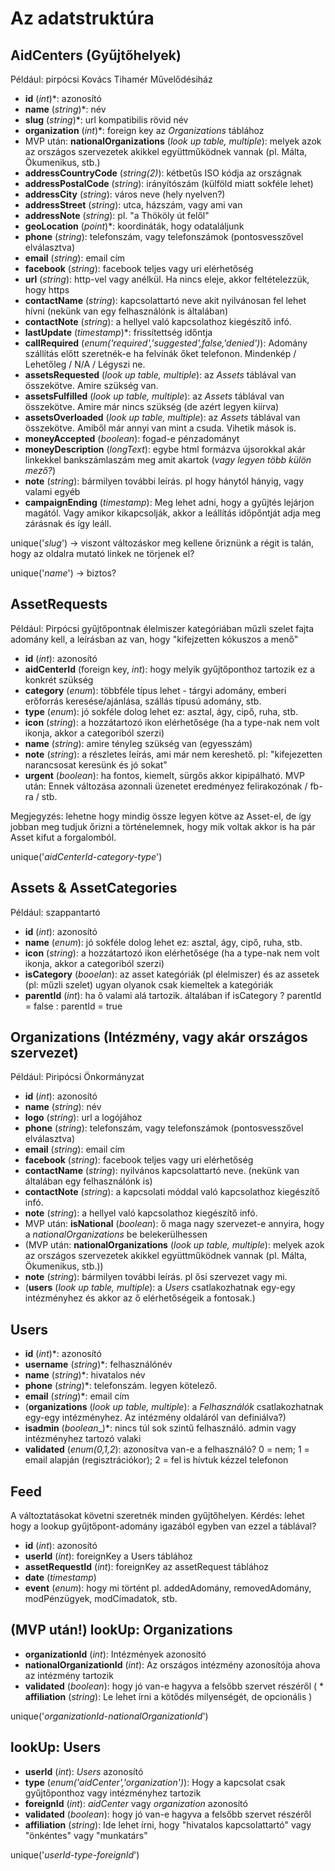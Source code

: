 # Az adatstruktúra

## AidCenters (Gyűjtőhelyek)
Például: pirpócsi Kovács Tihamér Művelődésiház
* __id__ (_int_)*:  azonosító
* __name__ (_string_)*: név
* __slug__ (_string_)*: url kompatibilis rövid név
* __organization__ (_int_)*: foreign key az _Organizations_ táblához
* MVP után: __nationalOrganizations__ (_look up table, multiple_): melyek azok az országos szervezetek akikkel együttműködnek vannak (pl. Málta, Ökumenikus, stb.)
* __addressCountryCode__ (_string(2)_): kétbetűs ISO kódja az országnak
* __addressPostalCode__ (_string_): irányítószám (külföld miatt sokféle lehet)
* __addressCity__ (_string_): város neve (hely nyelven?)
* __addressStreet__ (_string_): utca, házszám, vagy ami van
* __addressNote__ (_string_): pl. "a Thököly út felől"
* __geoLocation__ (_point_)*: koordináták, hogy odataláljunk
* __phone__ (_string_): telefonszám, vagy telefonszámok (pontosvesszővel elválasztva)
* __email__ (_string_): email cím
* __facebook__ (_string_): facebook teljes vagy uri elérhetőség
* __url__ (_string_): http-vel vagy anélkül. Ha nincs eleje, akkor feltételezzük, hogy https 
* __contactName__ (_string_): kapcsolattartó neve akit nyilvánosan fel lehet hívni (nekünk van egy felhasználónk is általában)
* __contactNote__ (_string_): a hellyel való kapcsolathoz kiegészítő infó. 
* __lastUpdate__ (_timestamp_)*: frissítettség időntja
* __callRequired__ (_enum('required','suggested',false,'denied')_): Adomány szállítás előtt szeretnék-e ha felvínák őket telefonon. Mindenkép / Lehetőleg / N/A / Légyszi ne.
* __assetsRequested__ (_look up table, multiple_): az _Assets_ táblával van összekötve. Amire szükség van.
* __assetsFulfilled__ (_look up table, multiple_): az _Assets_ táblával van összekötve. Amire már nincs szükség (de azért legyen kiírva)
* __assetsOverloaded__ (_look up table, multiple_): az _Assets_ táblával van összekötve. Amiből már annyi van mint a csuda. Vihetik mások is. 
* __moneyAccepted__ (_boolean_): fogad-e pénzadományt
* __moneyDescription__ (_longText_): egybe html formázva újsorokkal akár linkekkel bankszámlaszám meg amit akartok (_vagy legyen több külön mező?_)
* __note__ (_string_): bármilyen további leírás. pl hogy hánytól hányig, vagy valami egyéb
* __campaignEnding__ (_timestamp_): Meg lehet adni, hogy a gyűjtés lejárjon magától. Vagy amikor kikapcsolják, akkor a leállítás időpőntját adja meg zárásnak és így leáll.

unique('_slug_') -> viszont változáskor meg kellene őriznünk a régit is talán, hogy az oldalra mutató linkek ne törjenek el?

unique('_name_') -> biztos?

## AssetRequests
Például: Pirpócsi gyűjtőpontnak élelmiszer kategóriában műzli szelet fajta adomány kell, a leírásban az van, hogy "kifejzetten kókuszos a menő"
* __id__ (_int_):  azonosító
* __aidCenterId__ (foreign key, _int_): hogy melyik gyűjtőponthoz tartozik ez a konkrét szükség
* __category__ (_enum_): többféle típus lehet - tárgyi adomány, emberi erőforrás keresése/ajánlása, szállás típusú adomány, stb.
* __type__ (_enum_): jó sokféle dolog lehet ez: asztal, ágy, cipő, ruha, stb.
* __icon__ (_string_): a hozzátartozó ikon elérhetősége (ha a type-nak nem volt ikonja, akkor a categoriból szerzi)
* __name__ (_string_): amire tényleg szükség van (egyesszám)
* __note__ (_string_): a részletes leírás, ami már nem kereshető. pl: "kifejezetten narancsosat keresünk és jó sokat"
* __urgent__ (_boolean_): ha fontos, kiemelt, sürgős akkor kipipálható. MVP után: Ennek változása azonnali üzenetet eredményez felirakozónak / fb-ra / stb.

Megjegyzés: lehetne hogy mindig össze legyen kötve az Asset-el, de így jobban meg tudjuk őrizni a történelemnek, hogy mik voltak akkor is ha pár Asset kifut a forgalomból.

unique('_aidCenterId-category-type_')

## Assets & AssetCategories
Például: szappantartó
* __id__ (_int_):  azonosító
* __name__ (_enum_): jó sokféle dolog lehet ez: asztal, ágy, cipő, ruha, stb.
* __icon__ (_string_): a hozzátartozó ikon elérhetősége (ha a type-nak nem volt ikonja, akkor a categoriból szerzi)
* __isCategory__ (_booelan_): az asset kategóriák (pl élelmiszer) és az assetek (pl: műzli szelet) ugyan olyanok csak kiemeltek a kategóriák
* __parentId__ (_int_): ha ő valami alá tartozik. általában if isCategory ? parentId = false : parentId = true

## Organizations (Intézmény, vagy akár országos szervezet)
Például: Piripócsi Önkormányzat
* __id__ (_int_):  azonosító
* __name__ (_string_): név
* __logo__ (_string_): url a logójához
* __phone__ (_string_): telefonszám, vagy telefonszámok (pontosvesszővel elválasztva)
* __email__ (_string_): email cím
* __facebook__ (_string_): facebook teljes vagy uri elérhetőség
* __contactName__ (_string_): nyilvános kapcsolattartó neve. (nekünk van általában egy felhasználónk is)
* __contactNote__ (_string_): a kapcsolati móddal való kapcsolathoz kiegészítő infó. 
* __note__ (_string_): a hellyel való kapcsolathoz kiegészítő infó. 
* MVP után: __isNational__ (_boolean_): ő maga nagy szervezet-e annyira, hogy a _nationalOrganizations_ be belekerülhessen
* (MVP után: __nationalOrganizations__ (_look up table, multiple_): melyek azok az országos szervezetek akikkel együttműködnek vannak (pl. Málta, Ökumenikus, stb.))
* __note__ (_string_): bármilyen további leírás. pl ősi szervezet vagy mi.
* (__users__ (_look up table, multiple_): a _Users_ csatlakozhatnak egy-egy intézményhez és akkor az ő elérhetőségeik a fontosak.)

## Users
* __id__ (_int_)*:  azonosító
* __username__ (_string_)*: felhasználónév
* __name__ (_string_)*: hivatalos név
* __phone__ (_string_)*: telefonszám. legyen kötelező.
* __email__ (_string_)*: email cím
* (__organizations__ (_look up table, multiple_): a _Felhasználók_ csatlakozhatnak egy-egy intézményhez. Az intézmény oldaláról van definiálva?)
* __isadmin__ (_boolean__)*: nincs túl sok szintű felhasználó. admin vagy intézményhez tartozó valaki
* __validated__ (_enum(0,1,2_): azonosítva van-e a felhasználó? 0 = nem; 1 = email alapján (regisztrációkor); 2 = fel is hívtuk kézzel telefonon

## Feed
A változtatásokat követni szeretnék minden gyűjtőhelyen.
Kérdés: lehet hogy a lookup gyűjtőpont-adomány igazából egyben van ezzel a táblával?
* __id__ (_int_):  azonosító
* __userId__ (_int_): foreignKey a Users táblához
* __assetRequestId__ (_int_): foreignKey az assetRequest táblához
* __date__ (_timestamp_)
* __event__ (_enum_): hogy mi történt pl. addedAdomány, removedAdomány, modPénzügyek, modCímadatok, stb.


## (MVP után!) lookUp: Organizations
* __organizationId__ (_int_):  Intézmények azonosító
* __nationalOrganizationId__ (_int_): Az országos intézmény azonosítója ahova az intézmény tartozik
* __validated__ (_boolean_): hogy jó van-e hagyva a felsőbb szervet részéről
( * __affiliation__ (_string_): Le lehet írni a kötődés milyenségét, de opcionális )

unique('_organizationId_-_nationalOrganizationId_')

## lookUp: Users
* __userId__ (_int_):  _Users_ azonosító
* __type__ (_enum('aidCenter','organization')_): Hogy a kapcsolat csak gyűjtőponthoz vagy intézményhez tartozik
* __foreignId__ (_int_):  _aidCenter_ vagy _organization_ azonosító
* __validated__ (_boolean_): hogy jó van-e hagyva a felsőbb szervet részéről
* __affiliation__ (_string_): Ide lehet írni, hogy "hivatalos kapcsolattartó" vagy "önkéntes" vagy "munkatárs"

unique('_userId_-_type_-_foreignId_')

